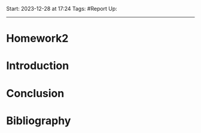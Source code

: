 Start: 2023-12-28 at 17:24
Tags: #Report
Up: 

---
# Homework2

# Introduction

# Conclusion

# Bibliography
